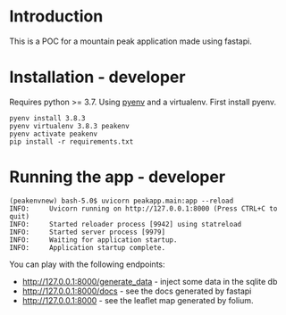 # Introduction

This is a POC for a mountain peak application made using fastapi.

# Installation - developer

Requires python >= 3.7.
Using [pyenv](https://github.com/pyenv/pyenv-installer) and a virtualenv. First install pyenv.

```shell script
pyenv install 3.8.3
pyenv virtualenv 3.8.3 peakenv
pyenv activate peakenv
pip install -r requirements.txt
```

# Running the app - developer

```shell script
(peakenvnew) bash-5.0$ uvicorn peakapp.main:app --reload
INFO:     Uvicorn running on http://127.0.0.1:8000 (Press CTRL+C to quit)
INFO:     Started reloader process [9942] using statreload
INFO:     Started server process [9979]
INFO:     Waiting for application startup.
INFO:     Application startup complete.
```

You can play with the following endpoints:
* http://127.0.0.1:8000/generate_data - inject some data in the sqlite db
* http://127.0.0.1:8000/docs - see the docs generated by fastapi
* http://127.0.0.1:8000 - see the leaflet map generated by folium.


